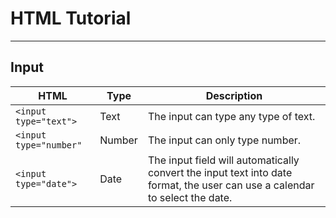 # HTML Tutorial
----
## Input
| HTML | Type | Description |
| - | - | - |
| ````<input type="text">```` | Text | The input can type any type of text. |
| ````<input type="number"````| Number | The input can only type number. |
| ````<input type="date">```` | Date | The input field will automatically convert the input text into date format, the user can use a calendar to select the date. |

